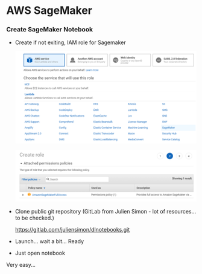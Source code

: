 # AWS SageMaker



### Create SageMaker Notebook

- Create if not exiting, IAM role for Sagemaker

  ![iam_role_1](iam_role_1.png)

  

  ![iam_role_2](iam_role_2.png)



- Clone public git repository (GitLab from Julien Simon - lot of resources... to be checked.)

  https://gitlab.com/juliensimon/dlnotebooks.git

- Launch... wait a bit... Ready

- Just open notebook 



Very easy...

